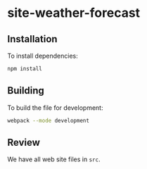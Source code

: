 # site-weather-forecast

## Installation
To install dependencies:

```sh
npm install
```

## Building
To build the file for development:

```sh
webpack --mode development
```

## Review
We have all web site files in `src`.
